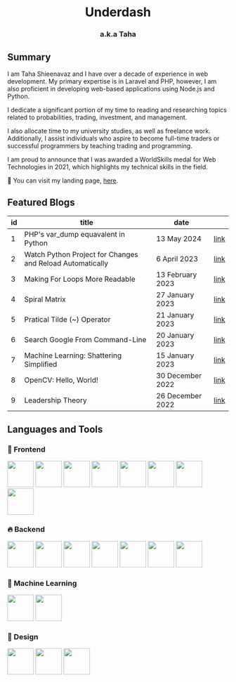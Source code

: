 <h1 align="center">Underdash</h1>
<h3 align="center">a.k.a Taha</h3>

<h2>Summary</h2>
<p>
I am Taha Shieenavaz and I have over a decade of experience in web development. My primary expertise is in Laravel and PHP, however, I am also proficient in developing web-based applications using Node.js and Python.

I dedicate a significant portion of my time to reading and researching topics related to probabilities, trading, investment, and management.

I also allocate time to my university studies, as well as freelance work. Additionally, I assist individuals who aspire to become full-time traders or successful programmers by teaching trading and programming.

I am proud to announce that I was awarded a WorldSkills medal for Web Technologies in 2021, which highlights my technical skills in the field.
    
🔭 You can visit my landing page, [here](https://underdash.pro).

</p>
<h2>Featured Blogs</h2>

<div align="center">

| id | title                                                     | date             |      |
|----|-----------------------------------------------------------|------------------|------|
| 1  | PHP's var_dump equavalent in Python                       | 13 May 2024      | <a target="_blank" href="https://underdash.pro/blog/var-dump-python/">link</a> |
| 2  | Watch Python Project for Changes and Reload Automatically | 6 April 2023     | <a target="_blank" href="https://underdash.pro/blog/watch-python-project-for-changes/">link</a> |
| 3  | Making For Loops More Readable                            | 13 February 2023 | <a target="_blank" href="https://underdash.pro/blog/readable-for-loops/">link</a> |
| 4  | Spiral Matrix                                             | 27 January 2023  | <a target="_blank" href="https://underdash.pro/blog/spiral-matrix/">link</a> |
| 5  | Pratical Tilde (~) Operator                               | 21 January 2023  | <a target="_blank" href="https://underdash.pro/blog/tilde-operator/">link</a> |
| 6  | Search Google From Command-Line                           | 20 January 2023  | <a target="_blank" href="https://underdash.pro/blog/google-from-command-line/">link</a> |
| 7  | Machine Learning: Shattering Simplified                   | 15 January 2023  | <a target="_blank" href="https://underdash.pro/blog/shattering-simplified/">link</a> |
| 8  | OpenCV: Hello, World!                                     | 30 December 2022 | <a target="_blank" href="https://underdash.pro/blog/opencv-hello-world/">link</a> |
| 9  | Leadership Theory                                         | 26 December 2022 | <a target="_blank" href="https://underdash.pro/blog/leardership-theory/">link</a> |

</div>

<h2>Languages and Tools</h2>

<h3>🚀 Frontend</h3>
<p>
    <img height="60" src="https://upload.wikimedia.org/wikipedia/commons/4/4c/Typescript_logo_2020.svg" alt="">
    <img height="60" src="https://vitejs.dev/logo.svg">
    <img height="60" src="https://www.vectorlogo.zone/logos/vuejs/vuejs-icon.svg">
    <img height="60" src="https://pinia.vuejs.org/logo.svg">
    <img height="60" src="https://www.vectorlogo.zone/logos/reactjs/reactjs-icon.svg" alt="">    
    <img height="60" src="https://cdn.worldvectorlogo.com/logos/next-js.svg">
    <img height="60" src="https://astro.build/assets/press/simple-full-logo-dark.svg">
    <img height="60" src="https://www.vectorlogo.zone/logos/firebase/firebase-icon.svg">
</p>

<h3>🔥 Backend</h3>
<p>
    <img height="60" src="https://cdn.worldvectorlogo.com/logos/laravel-2.svg">
    <img height="60" src="https://www.vectorlogo.zone/logos/nodejs/nodejs-icon.svg" alt="">
    <img height="60" src="https://www.vectorlogo.zone/logos/python/python-icon.svg" alt="">    
    <img height="60" src="https://www.vectorlogo.zone/logos/rabbitmq/rabbitmq-icon.svg" alt="">
    <img height="60" src="https://www.vectorlogo.zone/logos/mongodb/mongodb-icon.svg" alt="">
    <img height="60" src="https://www.vectorlogo.zone/logos/mariadb/mariadb-icon.svg" alt="">
    <img height="60" src="https://www.vectorlogo.zone/logos/docker/docker-official.svg" alt="">
    
</p>

<h3>🚜 Machine Learning</h3>
<p>
    <img height="60" src="https://upload.wikimedia.org/wikipedia/commons/thumb/0/05/Scikit_learn_logo_small.svg/520px-Scikit_learn_logo_small.svg.png">
    <img height="60" src="https://upload.wikimedia.org/wikipedia/commons/2/2d/Tensorflow_logo.svg">    
</p>

<h3>🎨 Design</h3>
<p>
    <img height="60" src="https://www.vectorlogo.zone/logos/figma/figma-icon.svg">
    <img height="60" src="https://upload.wikimedia.org/wikipedia/commons/thumb/c/c2/Adobe_XD_CC_icon.svg/512px-Adobe_XD_CC_icon.svg.png?20210729021535" alt="">
    <img height="60" src="https://upload.wikimedia.org/wikipedia/commons/thumb/a/af/Adobe_Photoshop_CC_icon.svg/512px-Adobe_Photoshop_CC_icon.svg.png?20200616073617" alt="">
</p>
